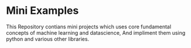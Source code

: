# Mini Examples
This Repository contians mini projects which uses core fundamental concepts of machine learning and datascience, And impliment them using python and various other libraries.
